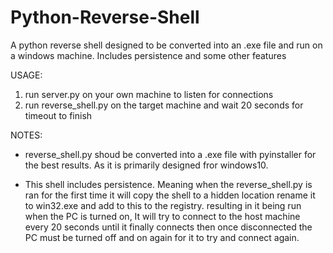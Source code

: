 # Python-Reverse-Shell
A python reverse shell designed to be converted into an .exe file and run on a windows machine. Includes persistence and some other features

USAGE:
1. run server.py on your own machine to listen for connections
2. run reverse_shell.py on the target machine and wait 20 seconds for timeout to finish

NOTES:

- reverse_shell.py shoud be converted into a .exe file with pyinstaller for the best results. As it is primarily designed fror windows10.

- This shell includes persistence. Meaning when the reverse_shell.py is ran for the first time it will copy the shell to a hidden location rename it to
 win32.exe and add to this to the registry. resulting in it being run when the PC is turned on, It will try to connect to the host machine every 20 seconds 
 until it finally connects then once disconnected the PC must be turned off and on again for it to try and connect again.
